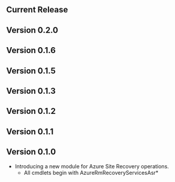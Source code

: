 ﻿<!--
    Please leave this section at the top of the change log.

    Changes for the current release should go under the section titled "Current Release", and should adhere to the following format:

    ## Current Release
    * Overview of change #1
        - Additional information about change #1
    * Overview of change #2
        - Additional information about change #2
        - Additional information about change #2
    * Overview of change #3
    * Overview of change #4
        - Additional information about change #4

    ## YYYY.MM.DD - Version X.Y.Z (Previous Release)
    * Overview of change #1
        - Additional information about change #1
-->
## Current Release

## Version 0.2.0

## Version 0.1.6

## Version 0.1.5

## Version 0.1.3

## Version 0.1.2

## Version 0.1.1

## Version 0.1.0

* Introducing a new module for Azure Site Recovery operations.
	- All cmdlets begin with AzureRmRecoveryServicesAsr*